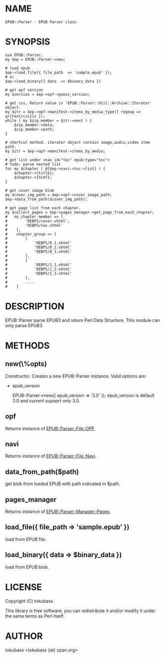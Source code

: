 # NAME

    EPUB::Parser - EPUB Parser class

# SYNOPSIS

    use EPUB::Parser;
    my $ep = EPUB::Parser->new;

    # load epub
    $ep->load_file({ file_path  => 'sample.epub' });
    # or
    $ep->load_binary({ data  => $binary_data })

    # get opf version
    my $version = $ep->opf->guess_version;

    # get css. Return value is 'EPUB::Parser::Util::Archive::Iterator' object.
    my $itr = $ep->opf->manifest->items_by_media_type({ regexp => qr{text/css}ix });
    while ( my $zip_member = $itr->next ) {
        $zip_member->data;
        $zip_member->path;
    }

    # shortcut method. iterator object contain image,audio,video item path.
    my $itr = $ep->opf->manifest->items_by_media;

    # get list under <nav id="toc" epub:type="toc"> 
    # todo: parse nested list
    for my $chapter ( @{$ep->navi->toc->list} ) {
        $chapter->{title};
        $chapter->{href};
    }

    # get cover image blob
    my $cover_img_path = $ep->opf->cover_image_path;
    $ep->data_from_path($cover_img_path);

    # get page list from each chapter.
    my $collect_pages = $ep->pages_manager->get_page_from_each_chapter;
    #   no_chapter_member => [
    #        'OEBPS/cover.xhtml',
    #        'OEBPS/nav.xhtml'
    #    ],
    #    chapter_group => [
    #        [
    #            'OEBPS/0_1.xhtml'
    #            'OEBPS/0_2.xhtml'
    #            'OEBPS/0_3.xhtml'
    #        ],
    #        [
    #            'OEBPS/1_1.xhtml'
    #            'OEBPS/1_2.xhtml'
    #            'OEBPS/1_3.xhtml'
    #        ],
    #        ....
    #    ]

# DESCRIPTION

EPUB::Parser parse EPUB3 and return Perl Data Structure.
This module can only parse EPUB3.

# METHODS

## new(\\%opts)

Constructor.
Creates a new EPUB::Parser instance. Valid options are:

- epub\_version

    EPUB::Parser->new({ epub\_version => '3.0' });
    epub\_version is default 3.0 and current supoprt only 3.0.

## opf

Returns instance of [EPUB::Parser::File::OPF](http://search.cpan.org/perldoc?EPUB::Parser::File::OPF).

## navi

Returns instance of [EPUB::Parser::File::Navi](http://search.cpan.org/perldoc?EPUB::Parser::File::Navi).

## data\_from\_path($path)

get blob from loaded EPUB with path indicated in $path.

## pages\_manager

Returns instance of [EPUB::Parser::Manager::Pages](http://search.cpan.org/perldoc?EPUB::Parser::Manager::Pages).

## load\_file({ file\_path  => 'sample.epub' })

load from EPUB file.

## load\_binary({ data  => $binary\_data })

load from EPUB blob.

# LICENSE

Copyright (C) tokubass.

This library is free software; you can redistribute it and/or modify
it under the same terms as Perl itself.

# AUTHOR

tokubass <tokubass {at} cpan.org>
